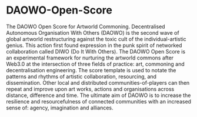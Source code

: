 # DAOWO-Open-Score
The DAOWO Open Score for Artworld Commoning. Decentralised Autonomous Organisation With Others (DAOWO) is the second wave of global artworld restructuring against the toxic cult of the individual-artistic genius. This action first found expression in the punk spirit of networked collaboration called DIWO (Do It With Others). The DAOWO Open Score is an experimental framework for nurturing the artworld commons after Web3.0 at the intersection of three fields of practice: art, commoning and decentralisation engineering. The score template is used to notate the patterns and rhythms of artistic collaboration, resourcing, and dissemination. Other local and distributed communities-of-players can then repeat and improve upon art works, actions and organisations across distance, difference and time. The ultimate aim of DAOWO is to increase the resilience and resourcefulness of connected communities with an increased sense of: agency, imagination and alliances.

